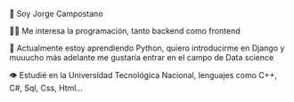 👋 Soy Jorge Campostano

🐱‍👤 Me interesa la programación, tanto backend como frontend

🐍 Actualmente estoy aprendiendo Python, quiero introducirme en Django y muuucho más adelante me gustaría entrar en el campo de Data science 

👁 Estudié en la Universidad Tecnológica Nacional, lenguajes como C++, C#, Sql, Css, Html...
